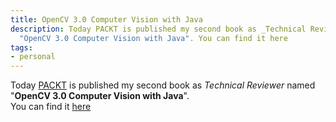 ```yaml
---
title: OpenCV 3.0 Computer Vision with Java
description: Today PACKT is published my second book as _Technical Reviewer_ named
  "OpenCV 3.0 Computer Vision with Java". You can find it here
tags:
- personal
---
```



Today [PACKT](https://www.packtpub.com) is published my second book as _Technical Reviewer_ named "**OpenCV 3.0 Computer Vision with Java**".   
You can find it [here](https://www.packtpub.com/application-development/opencv-30-computer-vision-java)